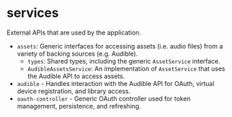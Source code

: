 # services

External APIs that are used by the application.

- `assets`: Generic interfaces for accessing assets (i.e. audio files) from a variety of backing sources (e.g. Audible).
    - `types`: Shared types, including the generic `AssetService` interface.
    - `AudibleAssetsService`: An implementation of `AssetService` that uses the Audible API to access assets.
- `audible` - Handles interaction with the Audible API for OAuth, virtual device registration, and library access.
- `oauth-controller` - Generic OAuth controller used for token management, persistence, and refreshing.
